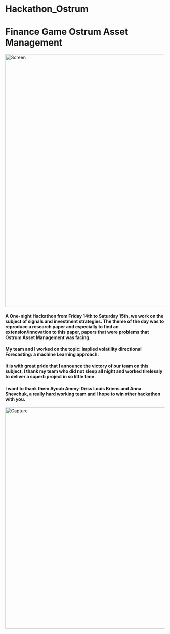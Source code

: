 # Hackathon_Ostrum
# Finance Game Ostrum Asset Management


<img width="800" alt="Screen" src="https://user-images.githubusercontent.com/55435176/196641698-313179ca-c96b-4732-a4ea-7d09722f78b5.PNG">

#### A One-night Hackathon from Friday 14th to Saturday 15th, we work on the subject of signals and investment strategies. The theme of the day was to reproduce a research paper and especially to find an extension/innovation to this paper, papers that were problems that Ostrum Asset Management was facing.

#### My team and I worked on the topic: Implied volatility directional Forecasting: a machine Learning approach.

#### It is with great pride that I announce the victory of our team on this subject, I thank my team who did not sleep all night and worked tirelessly to deliver a superb project in so little time.

#### I want to thank them Ayoub Ammy-Driss Louis Briens and Anna Shevchuk, a really hard working team and I hope to win other hackathon with you.




<img width="700" alt="Capture" src="https://user-images.githubusercontent.com/55435176/196642265-bdf929f4-ebc1-4a42-b963-49a7009bd239.PNG">
